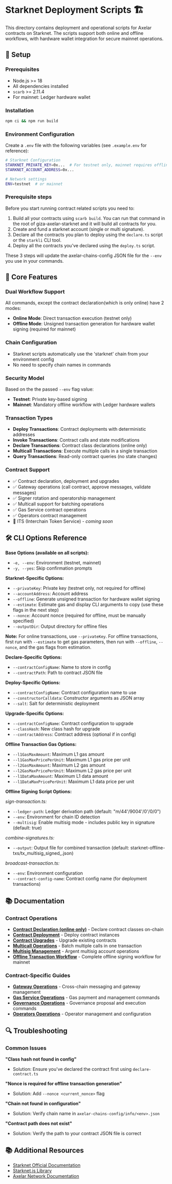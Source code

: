 # Starknet Deployment Scripts 🏗️

This directory contains deployment and operational scripts for Axelar contracts on Starknet. The scripts support both online and offline workflows, with hardware wallet integration for secure mainnet operations.

## 🔧 Setup

### Prerequisites

- Node.js >= 18
- All dependencies installed
- `scarb` >= 2.11.4
- For mainnet: Ledger hardware wallet

### Installation

```bash
npm ci && npm run build
```

### Environment Configuration

Create a `.env` file with the following variables (see `.example.env` for reference):

```bash
# Starknet Configuration
STARKNET_PRIVATE_KEY=0x...  # For testnet only, mainnet requires offline workflow
STARKNET_ACCOUNT_ADDRESS=0x...

# Network settings
ENV=testnet  # or mainnet
```

### Prerequisite steps
Before you start running contract related scripts you need to:

1. Build all your contracts using `scarb build`. You can run that command in the root of giza-axelar-starknet and it will build all contracts for you.
2. Create and fund a starknet account (single or multi signature).
2. Declare all the contracts you plan to deploy using the `declare.ts` script or the `starkli` CLI tool.
3. Deploy all the contracts you've declared using the `deploy.ts` script.

These 3 steps will update the axelar-chains-config JSON file for the `--env` you use in your commands.

## 🚀 Core Features

### Dual Workflow Support
All commands, except the contract declaration(which is only online) have 2 modes:
- **Online Mode**: Direct transaction execution (testnet only)
- **Offline Mode**: Unsigned transaction generation for hardware wallet signing (required for mainnet)

### Chain Configuration
- Starknet scripts automatically use the 'starknet' chain from your environment config
- No need to specify chain names in commands

### Security Model
Based on the the passed `--env` flag value:
- **Testnet**: Private key-based signing
- **Mainnet**: Mandatory offline workflow with Ledger hardware wallets

### Transaction Types
- **Deploy Transactions**: Contract deployments with deterministic addresses
- **Invoke Transactions**: Contract calls and state modifications
- **Declare Transactions**: Contract class declarations (online only)
- **Multicall Transactions**: Execute multiple calls in a single transaction
- **Query Transactions**: Read-only contract queries (no state changes)

### Contract Support
- ✅ Contract declaration, deployment and upgrades
- ✅ Gateway operations (call contract, approve messages, validate messages)
- ✅ Signer rotation and operatorship management
- ✅ Multicall support for batching operations
- ✅ Gas Service contract operations
- ✅ Operators contract management
- 🔄 ITS (Interchain Token Service) - *coming soon*

## 🛠️ CLI Options Reference

**Base Options (available on all scripts):**
- `-e, --env`: Environment (testnet, mainnet)
- `-y, --yes`: Skip confirmation prompts

**Starknet-Specific Options:**
- `--privateKey`: Private key (testnet only, not required for offline)
- `--accountAddress`: Account address
- `--offline`: Generate unsigned transaction for hardware wallet signing
- `--estimate`: Estimate gas and display CLI arguments to copy (use these flags in the next step)
- `--nonce`: Account nonce (required for offline, must be manually specified)
- `--outputDir`: Output directory for offline files

**Note:** For online transactions, use `--privateKey`. For offline transactions, first run with `--estimate` to get gas parameters, then run with `--offline`, `--nonce`, and the gas flags from estimation.

**Declare-Specific Options:**
- `--contractConfigName`: Name to store in config
- `--contractPath`: Path to contract JSON file

**Deploy-Specific Options:**
- `--contractConfigName`: Contract configuration name to use
- `--constructorCalldata`: Constructor arguments as JSON array
- `--salt`: Salt for deterministic deployment

**Upgrade-Specific Options:**
- `--contractConfigName`: Contract configuration to upgrade
- `--classHash`: New class hash for upgrade
- `--contractAddress`: Contract address (optional if in config)

**Offline Transaction Gas Options:**
- `--l1GasMaxAmount`: Maximum L1 gas amount
- `--l1GasMaxPricePerUnit`: Maximum L1 gas price per unit
- `--l2GasMaxAmount`: Maximum L2 gas amount  
- `--l2GasMaxPricePerUnit`: Maximum L2 gas price per unit
- `--l1DataMaxAmount`: Maximum L1 data amount
- `--l1DataMaxPricePerUnit`: Maximum L1 data price per unit

**Offline Signing Script Options:**

*sign-transaction.ts:*
- `--ledger-path`: Ledger derivation path (default: "m/44'/9004'/0'/0/0")
- `--env`: Environment for chain ID detection
- `--multisig`: Enable multisig mode - includes public key in signature (default: true)

*combine-signatures.ts:*
- `--output`: Output file for combined transaction (default: starknet-offline-txs/tx_multisig_signed_<timestamp>.json)

*broadcast-transaction.ts:*
- `--env`: Environment configuration
- `--contract-config-name`: Contract config name (for deployment transactions)

## 📚 Documentation

### Contract Operations
- **[Contract Declaration (online only)](./docs/declare.md)** - Declare contract classes on-chain
- **[Contract Deployment](./docs/deploy.md)** - Deploy contract instances
- **[Contract Upgrades](./docs/upgrade.md)** - Upgrade existing contracts
- **[Multicall Operations](./docs/multicall.md)** - Batch multiple calls in one transaction
- **[Multisig Management](./docs/multisig.md)** - Argent multisig account operations
- **[Offline Transaction Workflow](./docs/offline.md)** - Complete offline signing workflow for mainnet

### Contract-Specific Guides
- **[Gateway Operations](./docs/gateway.md)** - Cross-chain messaging and gateway management
- **[Gas Service Operations](./docs/gas-service.md)** - Gas payment and management commands
- **[Governance Operations](./docs/governance.md)** - Governance proposal and execution commands
- **[Operators Operations](./docs/operators.md)** - Operator management and configuration

## 🔍 Troubleshooting

### Common Issues

**"Class hash not found in config"**
- Solution: Ensure you've declared the contract first using `declare-contract.ts`

**"Nonce is required for offline transaction generation"**
- Solution: Add `--nonce <current_nonce>` flag

**"Chain not found in configuration"**
- Solution: Verify chain name in `axelar-chains-config/info/<env>.json`

**"Contract path does not exist"**
- Solution: Verify the path to your contract JSON file is correct

## 📚 Additional Resources

- [Starknet Official Documentation](https://docs.starknet.io/)
- [Starknet.js Library](https://starknetjs.com/)
- [Axelar Network Documentation](https://docs.axelar.dev/)

